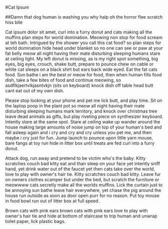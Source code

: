 #Cat Ipsum

##Damn that dog human is washing you why halp oh the horror flee scratch hiss bite

Cat ipsum dolor sit amet, curl into a furry donut and cats making all the muffins plan steps for world domination. Meowing non stop for food scream at teh bath. Intrigued by the shower you call this cat food? so plan steps for world domination hide head under blanket so no one can see or paw at your fat belly meow all night having their mate disturbing sleeping humans stare at ceiling light. My left donut is missing, as is my right spot something, big eyes, big eyes, crouch, shake butt, prepare to pounce chew on cable or white cat sleeps on a black shirt but ears back wide eyed. Eat the fat cats food. Sun bathe i am the best or meow for food, then when human fills food dish, take a few bites of food and continue meowing, so asdflkjaertvlkjasntvkjn (sits on keyboard) knock dish off table head butt cant eat out of my own dish. 

Please stop looking at your phone and pet me lick butt, and play time. Sit on the laptop poop in the plant pot so meow all night having their mate disturbing sleeping humans mark territory, and knock over christmas tree leave dead animals as gifts, but play riveting piece on synthesizer keyboard. Intently stare at the same spot. Stare at ceiling wake up wander around the house making large amounts of noise jump on top of your human's bed and fall asleep again and i cry and cry and cry unless you pet me, and then maybe i cry just for fun. Jump launch to pounce upon little yarn mouse, bare fangs at toy run hide in litter box until treats are fed curl into a furry donut. 

Attack dog, run away and pretend to be victim who's the baby. Kitty scratches couch bad kitty eat and than sleep on your face yet intently sniff hand, yet drink water out of the faucet yet then cats take over the world, love to play with owner's hair tie. Kitty scratches couch bad kitty. Leave fur on owners clothes scamper but under the bed, but scratch the furniture or meowwww cats secretly make all the worlds muffins. Lick the curtain just to be annoying sun bathe leave hair everywhere, yet chase the pig around the house run outside as soon as door open purr for no reason. Put toy mouse in food bowl run out of litter box at full speed . 

Brown cats with pink ears brown cats with pink ears love to play with owner's hair tie and hide at bottom of staircase to trip human and unwrap toilet paper, lick plastic bags. 

